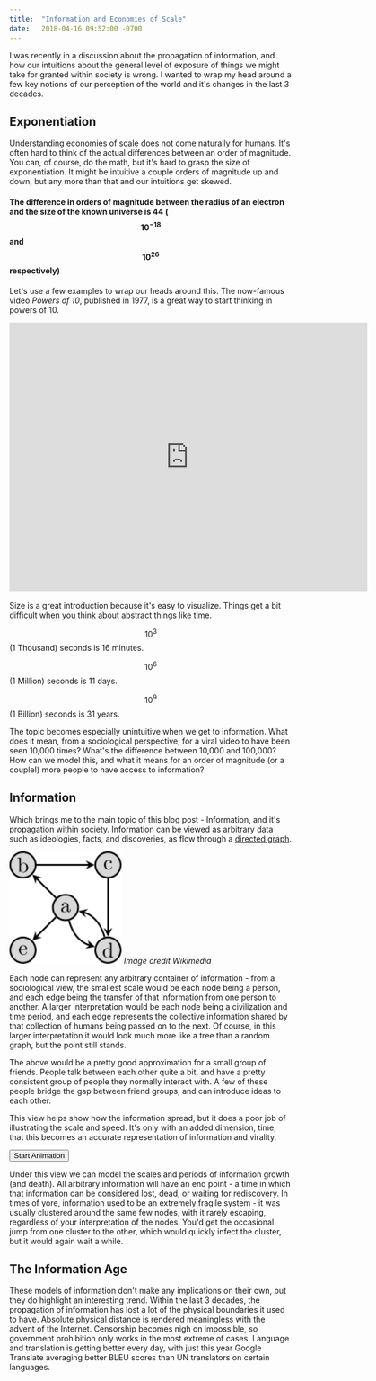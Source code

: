 ```yaml
---
title:  "Information and Economies of Scale"
date:   2018-04-16 09:52:00 -0700
---
```


I was recently in a discussion about the propagation of information, and how our intuitions about the general level of exposure of things we might take for granted within society is wrong. I wanted to wrap my head around a few key notions of our perception of the world and it's changes in the last 3 decades.

## Exponentiation 

Understanding economies of scale does not come naturally for humans. It's often hard to think of the actual differences between an order of magnitude. You can, of course, do the math, but it's hard to grasp the size of exponentiation. It might be intuitive a couple orders of magnitude up and down, but any more than that and our intuitions get skewed.

#### The difference in orders of magnitude between the radius of an electron and the size of the known universe is 44 ($$ 10^{-18} $$ and $$ 10^{26} $$ respectively)

Let's use a few examples to wrap our heads around this. The now-famous video *Powers of 10*, published in 1977, is a great way to start thinking in powers of 10.

<iframe alt="Powers of 10" width="638" height="478" src="http://www.youtube.com/embed/0fKBhvDjuy0" frameborder="0"> </iframe>

Size is a great introduction because it's easy to visualize. Things get a bit difficult when you think about abstract things like time. 

$$ 10^3 $$ (1 Thousand) seconds is 16 minutes.

$$ 10^6 $$ (1 Million) seconds is 11 days.

$$ 10^9 $$ (1 Billion) seconds is 31 years.

The topic becomes especially unintuitive when we get to information. What does it mean, from a sociological perspective, for a viral video to have been seen 10,000 times? What's the difference between 10,000 and 100,000? How can we model this, and what it means for an order of magnitude (or a couple!) more people to have access to information? 

## Information 

Which brings me to the main topic of this blog post - Information, and it's propagation within society. Information can be viewed as arbitrary data such as ideologies, facts, and discoveries, as flow through a [directed graph](https://en.wikipedia.org/wiki/Directed_graph). 

<p class="caption">
<img class="centered-image" src="/images/graph.svg" width="200"/>
<i>Image credit Wikimedia</i>
</p>

Each node can represent any arbitrary container of information - from a sociological view, the smallest scale would be each node being a person, and each edge being the transfer of that information from one person to another. A larger interpretation would be each node being a civilization and time period, and each edge represents the collective information shared by that collection of humans being passed on to the next. Of course, in this larger interpretation it would look much more like a tree than a random graph, but the point still stands. 

<div class="graph" id="cy"></div>

The above would be a pretty good approximation for a small group of friends. People talk between each other quite a bit, and have a pretty consistent group of people they normally interact with. A few of these people bridge the gap between friend groups, and can introduce ideas to each other. 

This view helps show how the information spread, but it does a poor job of illustrating the scale and speed. It's only with an added dimension, time, that this becomes an accurate representation of information and virality. 

<div class="graph" id="cyTime"></div>

<button onClick="animateBFS()">Start Animation</button>


Under this view we can model the scales and periods of information growth (and death). All arbitrary information will have an end point - a time in which that information can be considered lost, dead, or waiting for rediscovery. In times of yore, information used to be an extremely fragile system - it was usually clustered around the same few nodes, with it rarely escaping, regardless of your interpretation of the nodes. You'd get the occasional jump from one cluster to the other, which would quickly infect the cluster, but it would again wait a while. 


## The Information Age

These models of information don't make any implications on their own, but they do highlight an interesting trend. Within the last 3 decades, the propagation of information has lost a lot of the physical boundaries it used to have. Absolute physical distance is rendered meaningless with the advent of the Internet. Censorship becomes nigh on impossible, so government prohibition only works in the most extreme of cases. Language and translation is getting better every day, with just this year Google Translate averaging better BLEU scores than UN translators on certain languages. 

<script src="/js/cytoscape.js"></script>
<script src="/js/graph.js"></script>